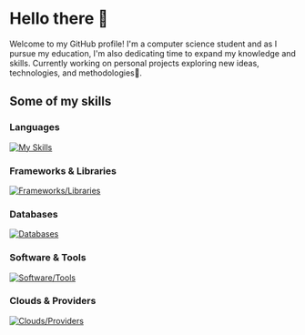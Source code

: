 # Hello there 👋

Welcome to my GitHub profile! I'm a computer science student and as I pursue my education, I'm also dedicating time to expand my knowledge and skills. Currently working on personal projects exploring new ideas, technologies, and methodologies🙂.


## Some of my skills
### Languages
[![My Skills](https://skillicons.dev/icons?i=bash,css,html,java,js,python,rust,typescript)](https://skillicons.dev)

### Frameworks & Libraries
[![Frameworks/Libraries](https://skillicons.dev/icons?i=discordjs,express,nestjs,nextjs,react,tailwind,tauri)
](https://skillicons.dev)

### Databases
[![Databases](https://skillicons.dev/icons?i=mongo,postgres,sqlite)](https://skillicons.dev)

### Software & Tools
[![Software/Tools](https://skillicons.dev/icons?i=bun,eclipse,git,github,maven,nginx,nodejs,postman,linux,vscode)
](https://skillicons.dev)

### Clouds & Providers
[![Clouds/Providers](https://skillicons.dev/icons?i=azure,cloudflare,gcp,vercel)
](https://skillicons.dev)

<!---
### I want to learn / Currently in learning
[![In learning](https://skillicons.dev/icons?i=)
](https://skillicons.dev)
-->

